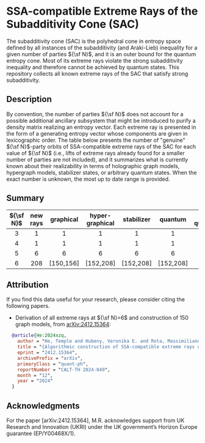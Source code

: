 # SSA-compatible Extreme Rays of the Subadditivity Cone (SAC) #

The subadditivity cone (SAC) is the polyhedral cone in entropy space defined by all instances of the subadditivity (and Araki-Lieb) inequality
for a given number of parties ${\sf N}$, and it is an outer bound for the quantum entropy cone. 
Most of its extreme rays violate the strong subadditivity inequality and therefore cannot be achieved by quantum states. 
This repository collects all known extreme rays of the SAC that satisfy strong subadditivity.


## Description ##

By convention, the number of parties ${\sf N}$ does not account for a possible additional ancillary subsystem that might be introduced to purify a density matrix realizing an entropy vector. 
Each extreme ray is presented in the form of a generating entropy vector whose components are given in lexicographic order. 
The table below presents the number of "genuine" ${\sf N}$-party orbits of SSA-compatible extreme rays of the SAC for each value of ${\sf N}$ 
(i.e., lifts of extreme rays already found for a smaller number of parties are not included), and it summarizes 
what is currently known about their realizability in terms of holographic graph models, hypergraph models, stabilizer states, or arbitrary quantum states.
When the exact number is unknown, the most up to date range is provided.



## Summary ##

| ${\sf N}$   | new rays | graphical | hyper-graphical | stabilizer | quantum   | non-quantum |
| :-: | :------: | :-------: | :-------------: | :--------: | :-------: | :---------: |
| 3   | 1        | 1         | 1               | 1          | 1         | 0           |  
| 4   | 1        | 1         | 1               | 1          | 1         | 0           |
| 5   | 6        | 6         | 6               | 6          | 6         | 0           |
| 6   | 208      | [150,156] | [152,208]       | [152,208]  | [152,208] | [0,56]      |




## Attribution ##

If you find this data useful for your research, please consider citing the following papers.

 * Derivation of all extreme rays at ${\sf N}=6$ and construction of 150 graph models, from [arXiv:2412.15364](https://arxiv.org/abs/2412.15364):
~~~bibtex
  @article{He:2024xzq,
    author = "He, Temple and Hubeny, Veronika E. and Rota, Massimiliano",
    title = "{Algorithmic construction of SSA-compatible extreme rays of the subadditivity cone and the ${\sf N}=6$ solution}",
    eprint = "2412.15364",
    archivePrefix = "arXiv",
    primaryClass = "quant-ph",
    reportNumber = "CALT-TH 2024-049",
    month = "12",
    year = "2024"
  }
~~~



## Acknowledgments ##

For the paper [arXiv:2412.15364], M.R. acknowledges support from UK Research and Innovation (UKRI) under the UK government’s Horizon Europe guarantee (EP/Y00468X/1).
